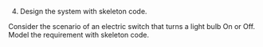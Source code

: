 4. Design the system with skeleton code.

Consider the scenario of an electric switch that turns a light bulb On or Off. Model the requirement with skeleton code.
